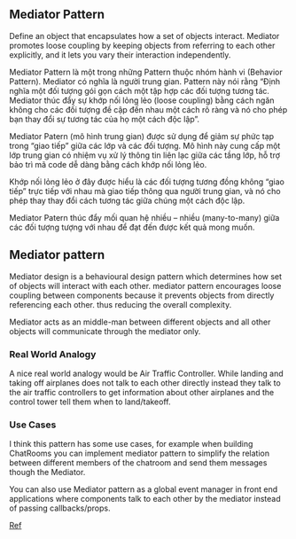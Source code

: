 ## Mediator Pattern

Define an object that encapsulates how a set of objects interact. Mediator promotes loose coupling by keeping objects from referring to each other explicitly, and it lets you vary their interaction independently.

Mediator Pattern là một trong những Pattern thuộc nhóm hành vi (Behavior Pattern). Mediator có nghĩa là người trung gian. Pattern này nói rằng “Định nghĩa một đối tượng gói gọn cách một tập hợp các đối tượng tương tác. Mediator thúc đẩy sự khớp nối lỏng lẻo (loose coupling) bằng cách ngăn không cho các đối tượng đề cập đến nhau một cách rõ ràng và nó cho phép bạn thay đổi sự tương tác của họ một cách độc lập”.

Mediator Patern (mô hình trung gian) được sử dụng để giảm sự phức tạp trong “giao tiếp” giữa các lớp và các đối tượng. Mô hình này cung cấp một lớp trung gian có nhiệm vụ xử lý thông tin liên lạc giữa các tầng lớp, hỗ trợ bảo trì mã code dễ dàng bằng cách khớp nối lỏng lẻo.

Khớp nối lỏng lẻo ở đây được hiểu là các đối tượng tương đồng không “giao tiếp” trực tiếp với nhau mà giao tiếp thông qua người trung gian, và nó cho phép thay thay đổi cách tương tác giữa chúng một cách độc lập.

Mediator Patern thúc đẩy mối quan hệ nhiều – nhiều (many-to-many) giữa các đối tượng tượng với nhau để đạt đến được kết quả mong muốn.

## Mediator pattern
Mediator design is a behavioural design pattern which determines how set of objects will interact with each other.
mediator pattern encourages loose coupling between components because it prevents objects from directly referencing each
other. thus reducing the overall complexity.

Mediator acts as an middle-man between different objects and all other objects will communicate through the mediator
only.

### Real World Analogy
A nice real world analogy would be Air Traffic Controller. While landing and taking off airplanes does not talk to each
other directly instead they talk to the air traffic controllers to get information about other airplanes and the control
tower tell them when to land/takeoff.

### Use Cases
I think this pattern has some use cases, for example when building ChatRooms you can implement mediator pattern to
simplify the relation between different members of the chatroom and send them messages though the Mediator.

You can also use Mediator pattern as a global event manager in front end applications where components talk to each
other by the mediator instead of passing callbacks/props.

[Ref](https://dev.to/anuraghazra/design-patterns-everyday-53m0#Day-11)